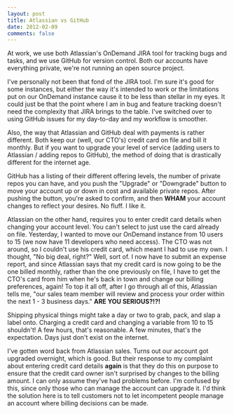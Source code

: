 ```yaml
---
layout: post
title: Atlassian vs GitHub
date: 2012-02-09
comments: false
---
```


At work, we use both Atlassian's OnDemand JIRA tool for tracking bugs and tasks,
and we use GitHub for version control.  Both our accounts have everything
private, we're not running an open source project.

I've personally not been that fond of the JIRA tool.  I'm sure it's good for
some instances, but either the way it's intended to work or the limitations
put on our OnDemand instance cause it to be less than stellar in my eyes.  It
could just be that the point where I am in bug and feature tracking doesn't
need the complexity that JIRA brings to the table.  I've switched over to using
GitHub issues for my day-to-day and my workflow is smoother.

Also, the way that Atlassian and GitHub deal with payments is rather different.
Both keep our (well, our CTO's) credit card on file and bill it monthly.  But
if you want to upgrade your level of service (adding users to Atlassian / adding
repos to GitHub), the method of doing that is drastically different for the
internet age.

GitHub has a listing of their different offering levels, the number of private
repos you can have, and you push the "Upgrade" or "Downgrade" button to move
your account up or down in cost and available private repos.  After pushing
the button, you're asked to confirm, and then **WHAM** your account changes to
reflect your desires.  No fluff.  I like it.

Atlassian on the other hand, requires you to enter credit card details when
changing your account level.  You can't select to just use the card already on
file.  Yesterday, I wanted to move our OnDemand instance
from 10 users to 15 (we now have 11 developers who need access).
The CTO was not around, so I couldn't use his credit card, which meant I had
to use my own.  I thought, "No big deal, right?"  Well, sort of.  I now have to
submit an expense report, and since Atlassian says that my credit card is now
going to be the one billed monthly, rather than the one previously on file, I
have to get the CTO's card from him when he's back in town and change our
billing preferences, again!  To top it all off, after I go through all of this,
Atlassian tells me, "our sales team member will review and process your order
within the next 1 - 3 business days."  **ARE YOU SERIOUS?!?!**

Shipping physical things might take a day or two to grab, pack, and slap a label
onto.  Charging a credit card and changing a variable from 10 to 15 shouldn't!
A few hours, that's reasonable.  A few minutes, that's the expectation.
Days just don't exist on the internet.

I've gotten word back from Atlassian sales.  Turns out our account got upgraded
overnight, which is good.  But their response to my complaint about entering
credit card details **again** is that they do this on purpose to ensure that
the credit card owner isn't surprised by changes to the billing amount.  I can
only assume they've had problems before.  I'm confused by this, since only those
who can manage the account can upgrade it.  I'd think the solution here is to
tell customers not to let incompetent people manage an account where billing
decisions can be made.

